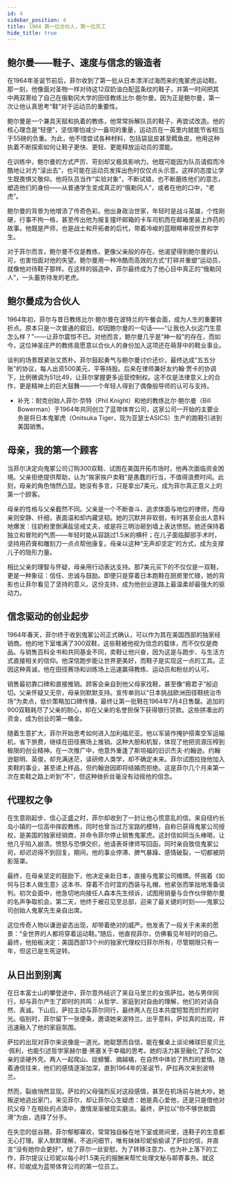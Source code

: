 ```yaml
---
id: 4
sidebar_position: 4
title: 1964 第一位合伙人，第一位员工
hide_title: true
---
```


## 鲍尔曼——鞋子、速度与信念的锻造者

在1964年圣诞节前后，菲尔收到了第一批从日本漂洋过海而来的鬼冢虎运动鞋。那一刻，他像面对圣物一样对待这12双奶油白配蓝条纹的鞋子，并第一时间把其中两双寄给了自己在俄勒冈大学的田径教练比尔·鲍尔曼。因为正是鲍尔曼，第一次让他认真思考“鞋”对于运动员的重要性。

鲍尔曼是一个兼具天赋和执着的教练，他常常拆解队员的鞋子，再尝试改造。他的核心理念是“轻便”，坚信哪怕减少一盎司的重量，运动员在一英里内就能节省相当于55磅的负重。为此，他不惜尝试各种材料，包括袋鼠皮甚至鳕鱼皮。他用这种执着不断探索如何让鞋子更快、更轻、更能释放运动员的潜能。

在训练中，鲍尔曼的方式严厉、苛刻却又极具影响力。他既可能因为队员请假而冷酷地让对方“滚出去”，也可能在运动员发挥出色时仅仅点头示意。这样的态度让学生既畏惧又敬仰。他将队员当作“实验对象”，不断试错，也不断磨练他们的意志，塑造他们的身份——从普通学生变成真正的“俄勒冈人”，或者在他的口中，“老虎”。

鲍尔曼的背景为他增添了传奇色彩。他出身政治世家，年轻时是战斗英雄，个性刚硬，行事不拘一格，甚至传出他为报复撞坏邮箱的卡车司机而在邮箱里装上炸药的故事。他既是严师，也是战士和开拓者的后代，带着冷峻的蓝眼睛审视世界和学生。

对于菲尔而言，鲍尔曼不仅是教练，更像父亲般的存在。他渴望得到鲍尔曼的认可，也害怕面对他的失望。鲍尔曼用一种冷酷而高效的方式“打碎并重塑”运动员，就像他对待鞋子那样。在这样的锻造中，菲尔最终成为了他心目中真正的“俄勒冈人”，一头蓄势待发的老虎。

## 鲍尔曼成为合伙人

1964年初，菲尔与昔日教练比尔·鲍尔曼在波特兰的午餐会面，成为人生的重要转折点。原本只是一次普通的叙旧，却因鲍尔曼的一句话——“让我也入伙这门生意怎么样？”——让菲尔震惊不已。对他而言，鲍尔曼几乎是“神一般”的存在，而如今，这位神圣庄严的教练竟愿意以合伙人的身份加入这项还在萌芽中的鞋业事业。

谈判的场景既紧张又质朴。菲尔鼓起勇气与鲍尔曼讨价还价，最终达成“五五分账”的协议，每人出资500美元，平等持股。后来在律师兼好友约翰·贾卡的协调下，比例微调为51比49，让菲尔掌握更多运营控制权。这不仅是法律意义上的合作，更是精神上的巨大鼓舞——一个年轻人得到了偶像般导师的认可与支持。

- 补充：耐克创始人菲尔·奈特（Phil Knight）和他的教练比尔·鲍尔曼（Bill Bowerman）于1964年共同创立了蓝带体育公司，这家公司一开始的主要业务是将日本鬼冢虎（Onitsuka Tiger，现为亚瑟士ASICS）生产的跑鞋引进到美国销售。

## 母亲，我的第一个顾客

当菲尔决定向鬼冢公司订购300双鞋、试图在美国开拓市场时，他再次面临资金困境。父亲拒绝提供帮助，认为“挨家挨户卖鞋”是愚蠢的行当，不值得浪费时间。此刻，母亲的角色悄然凸显。她没有多言，只是拿出7美元，成为菲尔真正意义上的第一个顾客。

母亲的性格与父亲截然不同。父亲是一个不断奋斗、追求体面与地位的律师，而母亲则安静、纤细，表面温和却内藏坚韧。她的沉默并非软弱，有时甚至会出人意料地爆发：往奶粉里倒满盐惩戒丈夫，或是将三明治砸到墙上表达愤怒。她还保持着独立和冒险的气质——年轻时能从容跳过1.5米的横杆；在儿子面临脚部手术时，坚持用药膏和雕刻刀一点点帮他康复。母亲以这种“无声却坚定”的方式，成为支撑儿子的隐形力量。

相比父亲的理智与怀疑，母亲用行动表达支持。那7美元买下的不仅仅是一双鞋，更是一种象征：信任、忠诚与鼓励。即便只是穿着日本跑鞋在厨房里忙碌，她的背影也让菲尔看见了坚持的意义。这份支持，成为他创业道路上最温柔却最强大的驱动力。

## 信念驱动的创业起步

1964年春天，菲尔终于收到鬼冢公司正式确认，可以作为其在美国西部的独家经销商。他的地下室堆满了300双鞋，这些鞋被他视为信念的载体，而不仅仅是商品。与销售百科全书和共同基金不同，卖鞋让他兴奋，因为这是与跑步、与生活方式直接相关的信仰。他深信跑步能让世界更美好，而鞋子是实现这一点的工具。正因这种真诚，他在田径赛场和训练场上迅速赢得教练、运动员和粉丝的认可。

销售最初靠口碑和直接推销。顾客会亲自到他父母家找鞋，甚至像“瘾君子”般迫切。父亲怀疑又无奈，母亲则默默支持。宣传单则以“日本挑战欧洲田径鞋统治市场”为卖点，低价策略加口碑传播，最终让第一批鞋在1964年7月4日售罄。追加的900双鞋耗尽了父亲的耐心，却在父亲的名誉担保下获得银行贷款。这些拼凑出的资金，成为创业的第一桶金。

随着生意扩大，菲尔开始思考如何进入加利福尼亚。他以军装作掩护搭乘空军运输机，省下旅费，继续在田径赛场上推销。这种大胆和机智，体现了他把资源压榨到极限的创业精神。在一次推广中，他意外重逢了斯坦福的旧识杰夫·约翰逊。约翰逊聪明、英俊，却充满迷茫，读研修人类学，却不确定未来。菲尔试图拉拢他加入卖鞋的事业，甚至递上样品，但约翰逊因即将结婚而拒绝。这是菲尔几个月来第一次在卖鞋之路上听到“不”，但这种挫折丝毫没有动摇他的信念。

## 代理权之争

在生意刚起步、信心正盛之时，菲尔却收到了一封让他心慌意乱的信。来自纽约长岛小镇的一位高中摔跤教练，同时也曾当过万宝路的模特，自称已获得鬼冢公司授权，是美国的独家经销商，并命令菲尔停止销售鬼冢虎。这封信如同当头棒喝，让他几乎陷入崩溃。愤怒与恐惧交织，他请表哥律师写回函，同时亲自致信鬼冢公司，却迟迟得不到回复。期间，他的事业停滞、脾气暴躁、感情破裂，一切都被阴影笼罩。

最终，在母亲坚定的鼓励下，他决定亲赴日本，直接与鬼冢公司摊牌。怀揣着《如何与日本人做生意》这本书、穿着不合时宜的西装与礼帽，他紧张而笨拙地准备谈判。初次会面中，他急切地向接任人森本先生倾诉，试图用销量与合作伙伴鲍尔曼的名声争取机会。第二天，他终于被召见至总部，迎来了最关键的时刻——鬼冢公司创始人鬼冢先生亲自出席。

这位传奇人物以谦逊姿态出现，却带着绝对的威严。他发表了一段关于未来的愿景：“全世界的人都将穿着运动鞋。”随后，他直视菲尔，仿佛看见年轻时的自己。最终，他拍板决定：美国西部13个州的独家代理权归菲尔所有，尽管期限只有一年，但这已是生死逆转。

## 从日出到别离

在日本富士山的攀登途中，菲尔意外结识了来自马里兰的女孩萨拉。她与男伴同行，却与菲尔产生了即时的共鸣：从哲学、家庭到对自由的理解，他们的对话自然、真诚。下山后，萨拉主动与菲尔同行，最终两人在日本共度短暂而炽烈的时光。临别时，菲尔留下一张便条，邀请她来波特兰。出乎意料，萨拉真的出现，并迅速融入了他的家庭氛围。

萨拉的出现对菲尔来说像是一道光。她聪慧而自信，能在餐桌上谈论棒球巨星贝比·佩利，也能引述哲学家赫尔曼·黑塞关于幸福的思考。她的活力甚至融化了菲尔父亲的坚硬外壳。两人一起爬山、捉螃蟹、摘越橘，在自然中体验了热烈的爱情。随着通信往来，他们的感情逐渐加深，直到1964年的圣诞节，萨拉再次来到波特兰。

然而，裂痕悄然显现。萨拉的父母强烈反对这段感情，甚至在机场前与她大吵。她叛逆地逃出家门，来见菲尔，却让菲尔心生疑虑：她是真心爱他，还是只是借他对抗父母？在相处的点滴中，激情渐渐被现实磨淡。最终，萨拉以“你不够世故圆滑”为由，选择了分手。

在失恋的低谷期，菲尔郁郁寡欢，常常独自躲在地下室或房间里，连鞋子的生意都无心打理。家人默默理解，不追问细节，唯有妹妹珍妮偷偷读了萨拉的信，并直言“没有她你会更好”，给了菲尔一丝安慰。为了转移注意力、也为补上落下的工作，菲尔提议让珍妮以每小时1.5美元的报酬来帮忙处理文秘与邮寄事务。就这样，珍妮成为蓝带体育公司的第一位员工。

